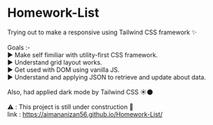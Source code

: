 # Homework-List

Trying out to make a responsive using Tailwind CSS framework :sparkles:<br/><br/>
Goals :-<br/>
:arrow_forward: Make self fimiliar with utility-first CSS framework. <br/>
:arrow_forward: Understand grid layout works. <br/>
:arrow_forward: Get used with DOM using vanilla JS. <br/>
:arrow_forward: Understand and applying JSON to retrieve and update about data.<br/>
<br/>
Also, had applied dark mode by Tailwind CSS :sunny::new_moon: <br/>
<br/>
:warning: : This project is still under construction :construction: <br/>
link : https://aimananizan56.github.io/Homework-List/
